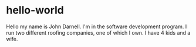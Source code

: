 # hello-world

Hello my name is John Darnell. I'm in the software development program. I run two different roofing companies, one of which I own. I have 4
kids and a wife.

